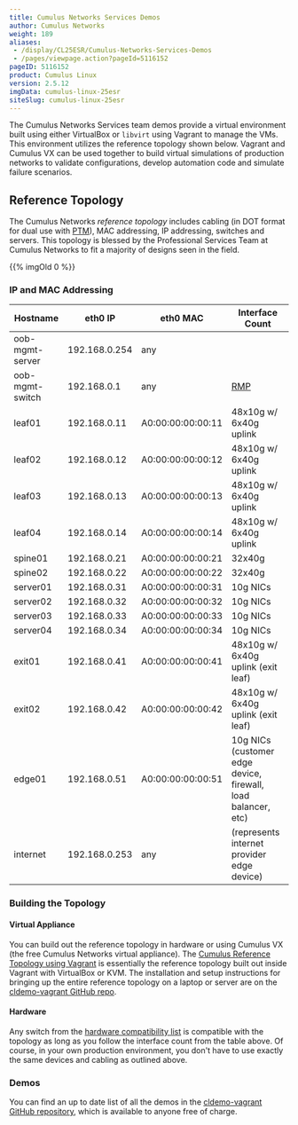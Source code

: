 ```yaml
---
title: Cumulus Networks Services Demos
author: Cumulus Networks
weight: 189
aliases:
 - /display/CL25ESR/Cumulus-Networks-Services-Demos
 - /pages/viewpage.action?pageId=5116152
pageID: 5116152
product: Cumulus Linux
version: 2.5.12
imgData: cumulus-linux-25esr
siteSlug: cumulus-linux-25esr
---
```

The Cumulus Networks Services team demos provide a virtual environment
built using either VirtualBox or `libvirt` using Vagrant to manage the
VMs. This environment utilizes the reference topology shown below.
Vagrant and Cumulus VX can be used together to build virtual simulations
of production networks to validate configurations, develop automation
code and simulate failure scenarios.

## <span>Reference Topology</span>

The Cumulus Networks *reference topology* includes cabling (in DOT
format for dual use with
[PTM](/version/cumulus-linux-25esr/Layer-1-and-Layer-2-Features/Prescriptive-Topology-Manager---PTM)),
MAC addressing, IP addressing, switches and servers. This topology is
blessed by the Professional Services Team at Cumulus Networks to fit a
majority of designs seen in the field.

{{% imgOld 0 %}}

### <span>IP and MAC Addressing</span>

| Hostname        | eth0 IP       | eth0 MAC          | Interface Count                                               |
| --------------- | ------------- | ----------------- | ------------------------------------------------------------- |
| oob-mgmt-server | 192.168.0.254 | any               |                                                               |
| oob-mgmt-switch | 192.168.0.1   | any               | [RMP](https://cumulusnetworks.com/cumulus-rmp/overview/)      |
| leaf01          | 192.168.0.11  | A0:00:00:00:00:11 | 48x10g w/ 6x40g uplink                                        |
| leaf02          | 192.168.0.12  | A0:00:00:00:00:12 | 48x10g w/ 6x40g uplink                                        |
| leaf03          | 192.168.0.13  | A0:00:00:00:00:13 | 48x10g w/ 6x40g uplink                                        |
| leaf04          | 192.168.0.14  | A0:00:00:00:00:14 | 48x10g w/ 6x40g uplink                                        |
| spine01         | 192.168.0.21  | A0:00:00:00:00:21 | 32x40g                                                        |
| spine02         | 192.168.0.22  | A0:00:00:00:00:22 | 32x40g                                                        |
| server01        | 192.168.0.31  | A0:00:00:00:00:31 | 10g NICs                                                      |
| server02        | 192.168.0.32  | A0:00:00:00:00:32 | 10g NICs                                                      |
| server03        | 192.168.0.33  | A0:00:00:00:00:33 | 10g NICs                                                      |
| server04        | 192.168.0.34  | A0:00:00:00:00:34 | 10g NICs                                                      |
| exit01          | 192.168.0.41  | A0:00:00:00:00:41 | 48x10g w/ 6x40g uplink (exit leaf)                            |
| exit02          | 192.168.0.42  | A0:00:00:00:00:42 | 48x10g w/ 6x40g uplink (exit leaf)                            |
| edge01          | 192.168.0.51  | A0:00:00:00:00:51 | 10g NICs (customer edge device, firewall, load balancer, etc) |
| internet        | 192.168.0.253 | any               | (represents internet provider edge device)                    |

### <span>Building the Topology</span>

#### <span>Virtual Appliance</span>

You can build out the reference topology in hardware or using Cumulus VX
(the free Cumulus Networks virtual appliance). The [Cumulus Reference
Topology using
Vagrant](https://github.com/CumulusNetworks/cldemo-vagrant/tree/2.5.x)
is essentially the reference topology built out inside Vagrant with
VirtualBox or KVM. The installation and setup instructions for bringing
up the entire reference topology on a laptop or server are on the
[cldemo-vagrant GitHub
repo](https://github.com/CumulusNetworks/cldemo-vagrant/tree/2.5.x).

#### <span>Hardware</span>

Any switch from the [hardware compatibility
list](https://cumulusnetworks.com/support/linux-hardware-compatibility-list/)
is compatible with the topology as long as you follow the interface
count from the table above. Of course, in your own production
environment, you don't have to use exactly the same devices and cabling
as outlined above.

### <span>Demos</span>

You can find an up to date list of all the demos in the [cldemo-vagrant
GitHub
repository](https://github.com/CumulusNetworks/cldemo-vagrant/tree/2.5.x#available-demos),
which is available to anyone free of charge.

<article id="html-search-results" class="ht-content" style="display: none;">

</article>

<footer id="ht-footer">

</footer>

